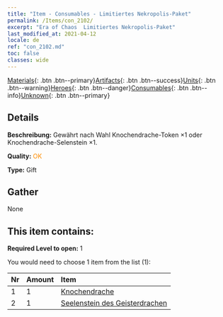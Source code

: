 ```yaml
---
title: "Item - Consumables - Limitiertes Nekropolis-Paket"
permalink: /Items/con_2102/
excerpt: "Era of Chaos  Limitiertes Nekropolis-Paket"
last_modified_at: 2021-04-12
locale: de
ref: "con_2102.md"
toc: false
classes: wide
---
```

 [Materials](/de/Items/){: .btn .btn--primary}[Artifacts](/de/Items/Artifacts/){: .btn .btn--success}[Units](/de/Items/Units/){: .btn .btn--warning}[Heroes](/de/Items/Heroes/){: .btn .btn--danger}[Consumables](/de/Items/Consumables/){: .btn .btn--info}[Unknown](/de/Items/Unknown/){: .btn .btn--primary}

## Details
 **Beschreibung:** Gewährt nach Wahl Knochendrache-Token ×1 oder Knochendrache-Selenstein ×1.

 **Quality:** <span style="color: #FF8C00">OK</span>

 **Type:** Gift

## Gather

  None

## This item contains:

 **Required Level to open:** 1

 You would need to choose 1 item from the list (1):

  | Nr | Amount |     Item    |
  |:---|:-------|:------------|
  | 1 | 1 | [Knochendrache](/de/Items/unt_214/) | 
  | 2 | 1 | [Seelenstein des Geisterdrachen](/de/Items/unt_303/) | 

